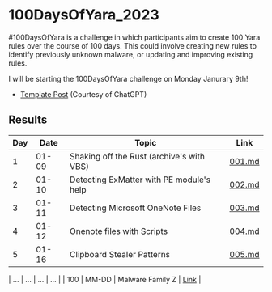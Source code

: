 # 100DaysOfYara_2023
#100DaysOfYara is a challenge in which participants aim to create 100 Yara rules over the course of 100 days. This could involve creating new rules to identify previously unknown malware, or updating and improving existing rules.

I will be starting the 100DaysOfYara challenge on Monday Janurary 9th!

- [Template Post](https://github.com/colincowie/100DaysOfYara_2022/blob/main/Template/TEMPLATE.md) (Courtesy of ChatGPT)


## Results 

| Day | Date       | Topic                           | Link                              |
|-----|------------|--------------------------------|----------------------------------|
| 1   | 01-09 | Shaking off the Rust (archive's with VBS)              | [001.md](https://github.com/colincowie/100DaysOfYara_2023/blob/main/January/001.md)          |
| 2   | 01-10 | Detecting ExMatter with PE module's help               | [002.md](https://github.com/colincowie/100DaysOfYara_2023/blob/main/January/002/002.yar)   |
| 3   | 01-11 | Detecting Microsoft OneNote Files               | [003.md](https://github.com/colincowie/100DaysOfYara_2023/blob/main/January/003/003.yar)          |
| 4   | 01-12 | Onenote files with Scripts   | [004.md](https://github.com/colincowie/100DaysOfYara_2023/blob/main/January/004/004.yar)   |
| 5   | 01-16 | Clipboard Stealer Patterns        | [005.md](https://github.com/colincowie/100DaysOfYara_2023/blob/main/January/005/005.yar)   |

| ... | ...        | ...                            | ...                               |
| 100 | MM-DD | Malware Family Z               | [Link](url)          |
